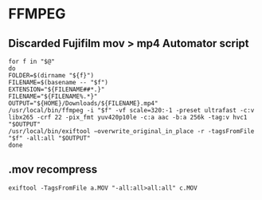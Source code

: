# FFMPEG


## Discarded Fujifilm mov > mp4 Automator script
```
for f in "$@"
do
FOLDER=$(dirname "${f}")
FILENAME=$(basename -- "$f")
EXTENSION="${FILENAME##*.}"
FILENAME="${FILENAME%.*}"
OUTPUT="${HOME}/Downloads/${FILENAME}.mp4"
/usr/local/bin/ffmpeg -i "$f" -vf scale=320:-1 -preset ultrafast -c:v libx265 -crf 22 -pix_fmt yuv420p10le -c:a aac -b:a 256k -tag:v hvc1 "$OUTPUT"
/usr/local/bin/exiftool −overwrite_original_in_place -r -tagsFromFile "$f" -all:all "$OUTPUT"
done
```


## .mov recompress
```ffmpeg -i a.MOV -map_metadata 0 -c copy -movflags use_metadata_tags c.MOV
exiftool -TagsFromFile a.MOV "-all:all>all:all" c.MOV
```